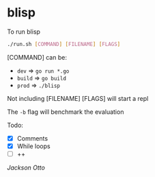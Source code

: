 # blisp

To run blisp

```sh
./run.sh [COMMAND] [FILENAME] [FLAGS]
```

[COMMAND] can be:
- `dev` => `go run *.go`
- `build` => `go build`
- `prod` => `./blisp`

Not including [FILENAME] [FLAGS] will start a repl

The `-b` flag will benchmark the evaluation

Todo:
- [x] Comments
- [x] While loops
- [ ] ++

_Jackson Otto_
